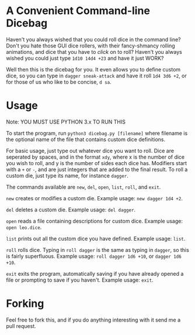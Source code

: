 A Convenient Command-line Dicebag
===

Haven't you always wished that you could roll dice in the command line? Don't you hate those GUI dice rollers, with their fancy-shmancy rolling animations, and dice that you have to *click* on to roll? Haven't you always wished you could just type `1d10 14d4 +23` and have it just WORK?

Well then this is the dicebag for you. It even allows you to define custom dice, so you can type in `dagger sneak-attack` and have it roll `1d4 3d6 +2`, or for those of us who like to be concise, `d sa`.

Usage
===

Note: YOU MUST USE PYTHON 3.x TO RUN THIS

To start the program, run `python3 dicebag.py [filename]` where filename is the optional name of the file that contains custom dice definitions.

For basic usage, just type out whatever dice you want to roll. Dice are seperated by spaces, and in the format `xdy`, where x is the number of dice you wish to roll, and y is the number of sides each dice has. Modifiers start with a `+` or `-`, and are just integers that are added to the final result. To roll a custom die, just type its name, for instance `dagger`.

The commands available are `new`, `del`, `open`, `list`, `roll`, and `exit`.

`new` creates or modifies a custom die. Example usage: `new dagger 1d4 +2`.

`del` deletes a custom die. Example usage: `del dagger`.

`open` reads a file containing descriptions for custom dice. Example usage: `open leo.dice`.

`list` prints out all the custom dice you have defined. Example usage: `list`.

`roll` rolls dice. Typing in `roll dagger` is the same as typing in `dagger`, so this is fairly superfluous. Example usage: `roll dagger 1d6 +10`, or `dagger 1d6 +10`.

`exit` exits the program, automatically saving if you have already opened a file or prompting to save if you haven't. Example usage: `exit`.

Forking
===

Feel free to fork this, and if you do anything interesting with it send me a pull request.
